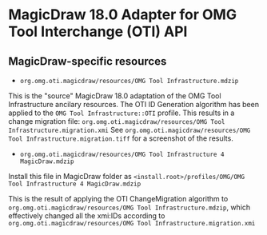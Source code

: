 # MagicDraw 18.0 Adapter for OMG Tool Interchange (OTI) API

## MagicDraw-specific resources

- `org.omg.oti.magicdraw/resources/OMG Tool Infrastructure.mdzip`

This is the "source" MagicDraw 18.0 adaptation of the OMG Tool Infrastructure ancilary resources.
The OTI ID Generation algorithm has been applied to the `OMG Tool Infrastructure::OTI` profile.
This results in a change migration file: `org.omg.oti.magicdraw/resources/OMG Tool Infrastructure.migration.xmi`
See `org.omg.oti.magicdraw/resources/OMG Tool Infrastructure.migration.tiff` for a screenshot of the results.

- `org.omg.oti.magicdraw/resources/OMG Tool Infrastructure 4 MagicDraw.mdzip`

Install this file in MagicDraw folder as `<install.root>/profiles/OMG/OMG Tool Infrastructure 4 MagicDraw.mdzip`

This is the result of applying the OTI ChangeMigration algorithm
to `org.omg.oti.magicdraw/resources/OMG Tool Infrastructure.mdzip`,
which effectively changed all the xmi:IDs according
to `org.omg.oti.magicdraw/resources/OMG Tool Infrastructure.migration.xmi`